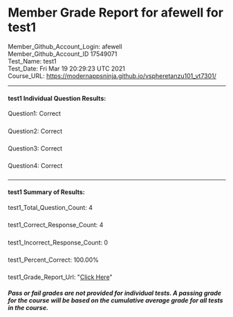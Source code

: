 # Member Grade Report for afewell for test1  
   
Member_Github_Account_Login: afewell  
Member_Github_Account_ID 17549071  
Test_Name: test1  
Test_Date: Fri Mar 19 20:29:23 UTC 2021  
Course_URL: https://modernappsninja.github.io/vspheretanzu101_vt7301/  
   
---  
#### test1 Individual Question Results:  
Question1: Correct  
#####  
Question2: Correct  
#####  
Question3: Correct  
#####  
Question4: Correct  
#####  
---  
#### test1 Summary of Results:  
test1_Total_Question_Count: 4  
#####  
test1_Correct_Response_Count: 4  
#####  
test1_Incorrect_Response_Count: 0  
#####  
test1_Percent_Correct: 100.00%  
#####  
test1_Grade_Report_Url: "[Click Here](https://github.com/modernappsninjas/afewell/blob/main/static/userdata/courses/vspheretanzu101_vt7301/grade_report.pr40.test1.md)"
##### Pass or fail grades are not provided for individual tests. A passing grade for the course will be based on the cumulative average grade for all tests in the course.  
